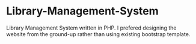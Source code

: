 # Library-Management-System
Library Management System written in PHP. I prefered designing the website from the ground-up rather than using existing bootstrap template.

